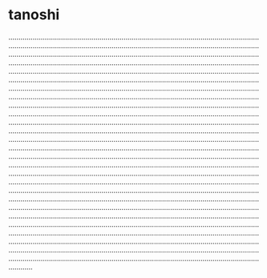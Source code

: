 # tanoshi

................................................................................................................................................................................................................................................................................................................................................................................................................................................................................................................................................................................................................................................................................................................................................................................................................................................................................................................................................................................................................................................................................................................................................................................................................................................................................................................................................................................................................................................................................................................................................................................................................................................................................................................................................................................................................................................................................................................................................................................................................................................................................................................................................................................................................................................................................................................................................................................................................................................................................................................................................................................................................................................................................................................................................................................................................................................................................................................................................................................................................................................................................................................................................................................................................................................................................................................................................................................................................................................................................................